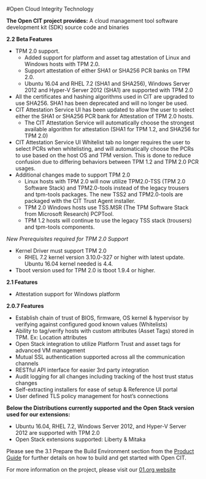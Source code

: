 #Open Cloud Integrity Technology


**The Open CIT project provides:** A cloud management tool software development kit (SDK) source code and binaries

**2.2 Beta Features**

* TPM 2.0 support. 
	* Added support for platform and asset tag attestation of Linux and Windows hosts with TPM 2.0.
	* Support attestation of either SHA1 or SHA256 PCR banks on TPM 2.0.
	* Ubuntu 16.04 and RHEL 7.2 (SHA1 and SHA256), Windows Server 2012 and Hyper-V Server 2012 (SHA1) are supported with TPM 2.0
* All the certificates and hashing algorithms used in CIT are upgraded to use SHA256.  SHA1 has been deprecated and will no longer be used.
* CIT Attestation Service UI has been updated to allow the user to select either the SHA1 or SHA256 PCR bank for Attestation of TPM 2.0 hosts.
	* The CIT  Attestation Service will automatically choose the strongest available algorithm for attestation (SHA1 for TPM 1.2, and SHA256 for TPM 2.0)
* CIT Attestation Service UI Whitelist tab no longer requires the user to select PCRs when whitelisting, and will automatically choose the PCRs to use based on the host OS and TPM version.  This is done to reduce confusion due to differing behaviors between TPM 1.2 and TPM 2.0 PCR usages.
* Additional changes made to support TPM 2.0
	* Linux hosts with TPM 2.0 will now utilize TPM2.0-TSS (TPM 2.0 Software Stack) and TPM2.0-tools instead of the legacy trousers and tpm-tools packages. The new TSS2 and TPM2.0-tools are packaged with the CIT Trust Agent installer.
	* TPM 2.0 Windows hosts use TSS.MSR (The TPM Software Stack from Microsoft Research) PCPTool.
	* TPM 1.2 hosts will continue to use the legacy TSS stack (trousers) and tpm-tools components.

*New Prerequisites required for TPM 2.0 Support*    
       
* Kernel Driver must support TPM 2.0
	* RHEL 7.2 kernel version 3.10.0-327 or higher with latest update. Ubuntu 16.04 kernel needed is 4.4.
* Tboot version used for TPM 2.0 is tboot 1.9.4 or higher.

**2.1 Features**

* Attestation support for Windows platform 

**2.0.7 Features**

* Establish chain of trust of BIOS, firmware, OS kernel & hypervisor by verifying against configured good known values (Whitelists)
* Ability to tag/verify hosts with custom attributes (Asset Tags) stored in TPM. Ex: Location attributes
* Open Stack integration to utilize Platform Trust and asset tags for advanced VM management
* Mutual SSL authentication supported across all the communication channels
* RESTful API interface for easier 3rd party integration
* Audit logging for all changes including tracking of the host trust status changes
* Self-extracting installers for ease of setup & Reference UI portal
* User defined TLS policy management for host’s connections 


**Below the Distributions currently supported and the Open Stack version used for our extensions:**

* Ubuntu 16.04, RHEL 7.2, Windows Server 2012, and Hyper-V Server 2012 are supported with TPM 2.0
* Open Stack extensions supported:  Liberty & Mitaka

 Please see the 3.1	Prepare the Build Environment section from the [Product Guide](https://github.com/opencit/opencit/blob/release-cit-2.2-beta/OpenCIT_2.2_Beta_ProductGuide.pdf) for further details on how to build and get started with Open CIT.


For more information on the project, please visit our [01.org website](https://01.org/opencit)
